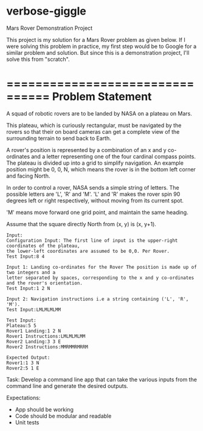 # verbose-giggle
Mars Rover Demonstration Project

This project is my solution for a Mars Rover problem as given below. If I were solving this problem in practice,
my first step would be to Google for a similar problem and solution. But since this is a demonstration project,
I'll solve this from "scratch".

================================
Problem Statement
=================================

A squad of robotic rovers are to be landed by NASA on a plateau on Mars.

This plateau, which is curiously rectangular, must be navigated by the rovers so that their on board cameras can
get a complete view of the surrounding terrain to send back to Earth.

A rover's position is represented by a combination of an x and y co-ordinates and a letter representing one of the
four cardinal compass points. The plateau is divided up into a grid to simplify navigation. An example position
might be 0, 0, N, which means the rover is in the bottom left corner and facing North.

In order to control a rover, NASA sends a simple string of letters. The possible letters are 'L', 'R' and 'M'.
'L' and 'R' makes the rover spin 90 degrees left or right respectively, without moving from its current spot.

'M' means move forward one grid point, and maintain the same heading.

Assume that the square directly North from (x, y) is (x, y+1).

```
Input:
Configuration Input: The first line of input is the upper-right coordinates of the plateau,
the lower-left coordinates are assumed to be 0,0. Per Rover.
Test Input:8 4

Input 1: Landing co-ordinates for the Rover The position is made up of two integers and a
letter separated by spaces, corresponding to the x and y co-ordinates and the rover's orientation.
Test Input:1 2 N

Input 2: Navigation instructions i.e a string containing ('L', 'R', 'M').
Test Input:LMLMLMLMM

Test Input:
Plateau:5 5
Rover1 Landing:1 2 N
Rover1 Instructions:LMLMLMLMM
Rover2 Landing:3 3 E
Rover2 Instructions:MMRMMRMRRM

Expected Output:
Rover1:1 3 N
Rover2:5 1 E
```

Task:
Develop a command line app that can take the various inputs from the command line and generate the desired outputs.

Expectations:

- App should be working
- Code should be modular and readable
- Unit tests

